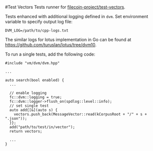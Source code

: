 #Test Vectors
Tests runner for [filecoin-project/test-vectors]( 
https://github.com/filecoin-project/test-vectors).

Tests enhanced with additional logging defined in `dvm`.
Set environment variable to specify output log file:

`DVM_LOG=/path/to/cpp-logs.txt`

The similar logs for lotus implementation in Go can be found at https://github.com/turuslan/lotus/tree/dvm10.

To run a single tests, add the following code:
```
#include "vm/dvm/dvm.hpp"

...

auto search(bool enabled) {
  ...

  // enable logging
  fc::dvm::logging = true;
  fc::dvm::logger->flush_on(spdlog::level::info);
  // set single test
  auto add{[&](auto s) {
    vectors.push_back(MessageVector::read(kCorpusRoot + "/" + s + ".json"));
  }};
  add("path/to/test/in/vector");
  return vectors;

  ...
}
```
